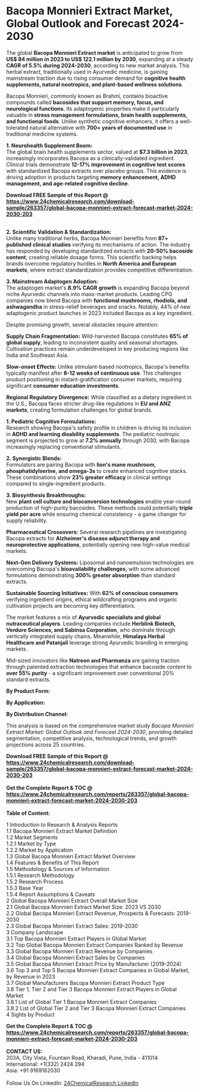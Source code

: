 <h1>Bacopa Monnieri Extract Market, Global Outlook and Forecast 2024-2030</h1><p>The global <strong>Bacopa Monnieri Extract market</strong> is anticipated to grow from <strong>US$ 84 million in 2023 to US$ 122.1 million by 2030</strong>, expanding at a steady <strong>CAGR of 5.5% during 2024-2030</strong>, according to new market analysis. This herbal extract, traditionally used in Ayurvedic medicine, is gaining mainstream traction due to rising consumer demand for <strong>cognitive health supplements, natural nootropics, and plant-based wellness solutions</strong>.</p><p>Bacopa Monnieri, commonly known as Brahmi, contains bioactive compounds called <strong>bacosides that support memory, focus, and neurological functions</strong>. Its adaptogenic properties make it particularly valuable in <strong>stress management formulations, brain health supplements, and functional foods</strong>. Unlike synthetic cognitive enhancers, it offers a well-tolerated natural alternative with <strong>700+ years of documented use</strong> in traditional medicine systems.</p><p><strong>1. Neurohealth Supplement Boom:</strong><br>
The global brain health supplements sector, valued at <strong>$7.3 billion in 2023</strong>, increasingly incorporates Bacopa as a clinically-validated ingredient. Clinical trials demonstrate <strong>12-17% improvement in cognitive test scores</strong> with standardized Bacopa extracts over placebo groups. This evidence is driving adoption in products targeting <strong>memory enhancement, ADHD management, and age-related cognitive decline</strong>.</p><div><b>Download FREE Sample of this Report @ 
            <a href="https://www.24chemicalresearch.com/download-sample/263357/global-bacopa-monnieri-extract-forecast-market-2024-2030-203">
            https://www.24chemicalresearch.com/download-sample/263357/global-bacopa-monnieri-extract-forecast-market-2024-2030-203</a></b></div><br><p><strong>2. Scientific Validation &amp; Standardization:</strong><br>
Unlike many traditional herbs, Bacopa Monnieri benefits from <strong>87+ published clinical studies</strong> verifying its mechanisms of action. The industry has responded by developing standardized extracts with <strong>20-50% bacoside content</strong>, creating reliable dosage forms. This scientific backing helps brands overcome regulatory hurdles in <strong>North America and European markets</strong>, where extract standardization provides competitive differentiation.</p><p><strong>3. Mainstream Adaptogen Adoption:</strong><br>
The adaptogen market's <strong>8.9% CAGR growth</strong> is expanding Bacopa beyond niche Ayurvedic channels into mass-market products. Leading CPG companies now blend Bacopa with <strong>functional mushrooms, rhodiola, and ashwagandha</strong> in stress-relief beverages and snacks. Notably, 44% of new adaptogenic product launches in 2023 included Bacopa as a key ingredient.</p><p>Despite promising growth, several obstacles require attention:</p><p><strong>Supply Chain Fragmentation:</strong> Wild-harvested Bacopa constitutes <strong>65% of global supply</strong>, leading to inconsistent quality and seasonal shortages. Cultivation practices remain underdeveloped in key producing regions like India and Southeast Asia.</p><p><strong>Slow-onset Effects:</strong> Unlike stimulant-based nootropics, Bacopa's benefits typically manifest after <strong>8-12 weeks of continuous use</strong>. This challenges product positioning in instant-gratification consumer markets, requiring significant <strong>consumer education investments</strong>.</p><p><strong>Regional Regulatory Divergence:</strong> While classified as a dietary ingredient in the U.S., Bacopa faces stricter drug-like regulations in <strong>EU and ANZ markets</strong>, creating formulation challenges for global brands.</p><p><strong>1. Pediatric Cognitive Formulations:</strong><br>
Research showing Bacopa's safety profile in children is driving its inclusion in <strong>ADHD and learning disability supplements</strong>. The pediatric nootropic segment is projected to grow at <strong>7.2% annually</strong> through 2030, with Bacopa increasingly replacing conventional stimulants.</p><p><strong>2. Synergistic Blends:</strong><br>
Formulators are pairing Bacopa with <strong>lion's mane mushroom, phosphatidylserine, and omega-3s</strong> to create enhanced cognitive stacks. These combinations show <strong>23% greater efficacy</strong> in clinical settings compared to single-ingredient products.</p><p><strong>3. Biosynthesis Breakthroughs:</strong><br>
New <strong>plant cell culture and bioconversion technologies</strong> enable year-round production of high-purity bacosides. These methods could potentially <strong>triple yield per acre</strong> while ensuring chemical consistency - a game changer for supply reliability.</p><p><strong>Pharmaceutical Crossovers:</strong> Several research pipelines are investigating Bacopa extracts for <strong>Alzheimer's disease adjunct therapy and neuroprotective applications</strong>, potentially opening new high-value medical markets.</p><p><strong>Next-Gen Delivery Systems:</strong> Liposomal and nanoemulsion technologies are overcoming Bacopa's <strong>bioavailability challenges</strong>, with some advanced formulations demonstrating <strong>300% greater absorption</strong> than standard extracts.</p><p><strong>Sustainable Sourcing Initiatives:</strong> With <strong>62% of conscious consumers</strong> verifying ingredient origins, ethical wildcrafting programs and organic cultivation projects are becoming key differentiators.</p><p>The market features a mix of <strong>Ayurvedic specialists and global nutraceutical players</strong>. Leading companies include <strong>Herblink Biotech, Verdure Sciences, and Sabinsa Corporation</strong>, who dominate through vertically integrated supply chains. Meanwhile, <strong>Himalaya Herbal Healthcare and Patanjali</strong> leverage strong Ayurvedic branding in emerging markets.</p><p>Mid-sized innovators like <strong>Natreon and Pharmanza</strong> are gaining traction through patented extraction technologies that enhance bacoside content to <strong>over 55% purity</strong> - a significant improvement over conventional 20% standard extracts.</p><p><strong>By Product Form:</strong></p><p><strong>By Application:</strong></p><p><strong>By Distribution Channel:</strong></p><p>This analysis is based on the comprehensive market study <em>Bacopa Monnieri Extract Market: Global Outlook and Forecast 2024-2030</em>, providing detailed segmentation, competitive analysis, technological trends, and growth projections across 25 countries.</p><div><b>Download FREE Sample of this Report @ 
            <a href="https://www.24chemicalresearch.com/download-sample/263357/global-bacopa-monnieri-extract-forecast-market-2024-2030-203">
            https://www.24chemicalresearch.com/download-sample/263357/global-bacopa-monnieri-extract-forecast-market-2024-2030-203</a></b></div><br><div><b>Get the Complete Report & TOC @ 
            <a href="https://www.24chemicalresearch.com/reports/263357/global-bacopa-monnieri-extract-forecast-market-2024-2030-203">
            https://www.24chemicalresearch.com/reports/263357/global-bacopa-monnieri-extract-forecast-market-2024-2030-203</a></b></div><br>
            <b>Table of Content:</b><p>1 Introduction to Research & Analysis Reports<br />
    1.1 Bacopa Monnieri Extract Market Definition<br />
    1.2 Market Segments<br />
        1.2.1 Market by Type<br />
        1.2.2 Market by Application<br />
    1.3 Global Bacopa Monnieri Extract Market Overview<br />
    1.4 Features & Benefits of This Report<br />
    1.5 Methodology & Sources of Information<br />
        1.5.1 Research Methodology<br />
        1.5.2 Research Process<br />
        1.5.3 Base Year<br />
        1.5.4 Report Assumptions & Caveats<br />
2 Global Bacopa Monnieri Extract Overall Market Size<br />
    2.1 Global Bacopa Monnieri Extract Market Size: 2023 VS 2030<br />
    2.2 Global Bacopa Monnieri Extract Revenue, Prospects & Forecasts: 2019-2030<br />
    2.3 Global Bacopa Monnieri Extract Sales: 2019-2030<br />
3 Company Landscape<br />
    3.1 Top Bacopa Monnieri Extract Players in Global Market<br />
    3.2 Top Global Bacopa Monnieri Extract Companies Ranked by Revenue<br />
    3.3 Global Bacopa Monnieri Extract Revenue by Companies<br />
    3.4 Global Bacopa Monnieri Extract Sales by Companies<br />
    3.5 Global Bacopa Monnieri Extract Price by Manufacturer (2019-2024)<br />
    3.6 Top 3 and Top 5 Bacopa Monnieri Extract Companies in Global Market, by Revenue in 2023<br />
    3.7 Global Manufacturers Bacopa Monnieri Extract Product Type<br />
    3.8 Tier 1, Tier 2 and Tier 3 Bacopa Monnieri Extract Players in Global Market<br />
        3.8.1 List of Global Tier 1 Bacopa Monnieri Extract Companies<br />
        3.8.2 List of Global Tier 2 and Tier 3 Bacopa Monnieri Extract Companies<br />
4 Sights by Product</p><div><b>Get the Complete Report & TOC @ 
            <a href="https://www.24chemicalresearch.com/reports/263357/global-bacopa-monnieri-extract-forecast-market-2024-2030-203">
            https://www.24chemicalresearch.com/reports/263357/global-bacopa-monnieri-extract-forecast-market-2024-2030-203</a></b></div><br><b>CONTACT US:</b><br>
            203A, City Vista, Fountain Road, Kharadi, Pune, India - 411014<br>
            International: +1(332) 2424 294<br>
            Asia: +91 9169162030 <br><br>
            Follow Us On LinkedIn: <a href="https://www.linkedin.com/company/24chemicalresearch/">24ChemicalResearch LinkedIn</a>
